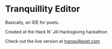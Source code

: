 Tranquillity Editor
===================

Basically, an IDE for poets.

Created at the Hack N' Jill Hacksgiving hackathon

Check out the live version at [tranquillpoet.com](http://tranquillpoet.com)
